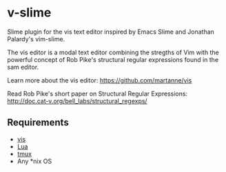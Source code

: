# v-slime

Slime plugin for the vis text editor inspired by Emacs Slime and Jonathan Palardy's vim-slime.
  
The vis editor is a modal text editor combining the stregths of Vim with the powerful concept of Rob Pike's structural regular expressions found in the sam editor.
  
Learn more about the vis editor: https://github.com/martanne/vis

Read Rob Pike's short paper on Structural Regular Expressions: http://doc.cat-v.org/bell_labs/structural_regexps/

## Requirements

- [vis](https://github.com/martanne/vis)
- [Lua](https://www.lua.org/)
- [tmux](https://github.com/tmux/tmux)
- Any *nix OS
